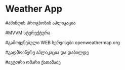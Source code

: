 # Weather App
#ამინდის პროგნოზის აპლიკაცია

#MVVM სტურუქტურა

#გამოყენებული WEB სერვისები
openweathermap.org

#გადმოიწერე აპლიკაცია და დაბილდე

#ავტორი ომარი ქათამაძე
